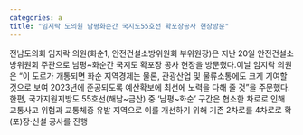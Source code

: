 ```yaml
---
categories: a
title: "임지락 도의원 남평화순간 국지도55호선 확포장공사 현장방문"
---
```

전남도의회 임지락 의원(화순1, 안전건설소방위원회 부위원장)은 지난 20일 안전건설소방위원회 주관으로 남평~화순간 국지도 확포장 공사 현장을 방문했다.이날 임지락 의원은 “이 도로가 개통되면 화순 지역경제는 물론, 관광산업 및 물류소통에도 크게 기여할 것으로 보여 2023년에 준공되도록 예산확보에 최선에 노력을 다해 줄 것”을 주문했다. 한편, 국가지원지방도 55호선(해남~금산) 중 ‘남평~화순’ 구간은 협소한 차로로 인해 교통사고 위험과 교통체증 유발 지역으로 이를 개선하기 위해 기존 2차로를 4차로로 확(포)장·신설 공사를 진행